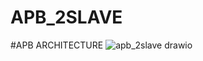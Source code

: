 # APB_2SLAVE
#APB ARCHITECTURE
![apb_2slave drawio](https://github.com/user-attachments/assets/1578d1bc-fc7c-4167-b5e9-9f1db68a1748)
